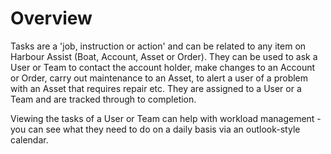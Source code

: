 # Overview

Tasks are a 'job, instruction or action' and can be related to any item on Harbour Assist (Boat, Account, Asset or Order).  They can be used to ask a User or Team to contact the account holder, make changes to an Account or Order, carry out maintenance to an Asset, to alert a user of a  problem with an Asset that requires repair etc. They are assigned to a User or a Team and are tracked through to completion. 

Viewing the tasks of a User or Team can help with workload management - you can see what they need to do on a daily basis via an outlook-style calendar.  